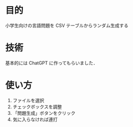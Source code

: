# 目的
小学生向けの言語問題を CSV テーブルからランダム生成する

# 技術
基本的には ChatGPT に作ってもらいました．

# 使い方
1. ファイルを選択
2. チェックボックスを調整
3. 「問題生成」ボタンをクリック
4. 気に入らなければ連打